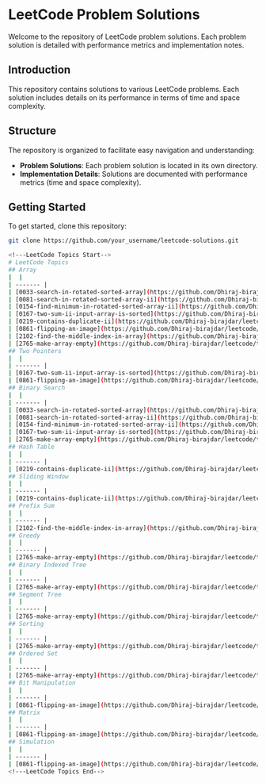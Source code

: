 # LeetCode Problem Solutions

Welcome to the repository of LeetCode problem solutions. Each problem solution is detailed with performance metrics and implementation notes.

## Introduction

This repository contains solutions to various LeetCode problems. Each solution includes details on its performance in terms of time and space complexity.

## Structure

The repository is organized to facilitate easy navigation and understanding:

- **Problem Solutions**: Each problem solution is located in its own directory.
- **Implementation Details**: Solutions are documented with performance metrics (time and space complexity).

## Getting Started

To get started, clone this repository:

```bash
git clone https://github.com/your_username/leetcode-solutions.git

<!---LeetCode Topics Start-->
# LeetCode Topics
## Array
|  |
| ------- |
| [0033-search-in-rotated-sorted-array](https://github.com/Dhiraj-birajdar/leetcode/tree/master/0033-search-in-rotated-sorted-array) |
| [0081-search-in-rotated-sorted-array-ii](https://github.com/Dhiraj-birajdar/leetcode/tree/master/0081-search-in-rotated-sorted-array-ii) |
| [0154-find-minimum-in-rotated-sorted-array-ii](https://github.com/Dhiraj-birajdar/leetcode/tree/master/0154-find-minimum-in-rotated-sorted-array-ii) |
| [0167-two-sum-ii-input-array-is-sorted](https://github.com/Dhiraj-birajdar/leetcode/tree/master/0167-two-sum-ii-input-array-is-sorted) |
| [0219-contains-duplicate-ii](https://github.com/Dhiraj-birajdar/leetcode/tree/master/0219-contains-duplicate-ii) |
| [0861-flipping-an-image](https://github.com/Dhiraj-birajdar/leetcode/tree/master/0861-flipping-an-image) |
| [2102-find-the-middle-index-in-array](https://github.com/Dhiraj-birajdar/leetcode/tree/master/2102-find-the-middle-index-in-array) |
| [2765-make-array-empty](https://github.com/Dhiraj-birajdar/leetcode/tree/master/2765-make-array-empty) |
## Two Pointers
|  |
| ------- |
| [0167-two-sum-ii-input-array-is-sorted](https://github.com/Dhiraj-birajdar/leetcode/tree/master/0167-two-sum-ii-input-array-is-sorted) |
| [0861-flipping-an-image](https://github.com/Dhiraj-birajdar/leetcode/tree/master/0861-flipping-an-image) |
## Binary Search
|  |
| ------- |
| [0033-search-in-rotated-sorted-array](https://github.com/Dhiraj-birajdar/leetcode/tree/master/0033-search-in-rotated-sorted-array) |
| [0081-search-in-rotated-sorted-array-ii](https://github.com/Dhiraj-birajdar/leetcode/tree/master/0081-search-in-rotated-sorted-array-ii) |
| [0154-find-minimum-in-rotated-sorted-array-ii](https://github.com/Dhiraj-birajdar/leetcode/tree/master/0154-find-minimum-in-rotated-sorted-array-ii) |
| [0167-two-sum-ii-input-array-is-sorted](https://github.com/Dhiraj-birajdar/leetcode/tree/master/0167-two-sum-ii-input-array-is-sorted) |
| [2765-make-array-empty](https://github.com/Dhiraj-birajdar/leetcode/tree/master/2765-make-array-empty) |
## Hash Table
|  |
| ------- |
| [0219-contains-duplicate-ii](https://github.com/Dhiraj-birajdar/leetcode/tree/master/0219-contains-duplicate-ii) |
## Sliding Window
|  |
| ------- |
| [0219-contains-duplicate-ii](https://github.com/Dhiraj-birajdar/leetcode/tree/master/0219-contains-duplicate-ii) |
## Prefix Sum
|  |
| ------- |
| [2102-find-the-middle-index-in-array](https://github.com/Dhiraj-birajdar/leetcode/tree/master/2102-find-the-middle-index-in-array) |
## Greedy
|  |
| ------- |
| [2765-make-array-empty](https://github.com/Dhiraj-birajdar/leetcode/tree/master/2765-make-array-empty) |
## Binary Indexed Tree
|  |
| ------- |
| [2765-make-array-empty](https://github.com/Dhiraj-birajdar/leetcode/tree/master/2765-make-array-empty) |
## Segment Tree
|  |
| ------- |
| [2765-make-array-empty](https://github.com/Dhiraj-birajdar/leetcode/tree/master/2765-make-array-empty) |
## Sorting
|  |
| ------- |
| [2765-make-array-empty](https://github.com/Dhiraj-birajdar/leetcode/tree/master/2765-make-array-empty) |
## Ordered Set
|  |
| ------- |
| [2765-make-array-empty](https://github.com/Dhiraj-birajdar/leetcode/tree/master/2765-make-array-empty) |
## Bit Manipulation
|  |
| ------- |
| [0861-flipping-an-image](https://github.com/Dhiraj-birajdar/leetcode/tree/master/0861-flipping-an-image) |
## Matrix
|  |
| ------- |
| [0861-flipping-an-image](https://github.com/Dhiraj-birajdar/leetcode/tree/master/0861-flipping-an-image) |
## Simulation
|  |
| ------- |
| [0861-flipping-an-image](https://github.com/Dhiraj-birajdar/leetcode/tree/master/0861-flipping-an-image) |
<!---LeetCode Topics End-->
